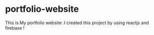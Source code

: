 # portfolio-website

This is My portfolio website .I created this project by using reactjs and firebase !
